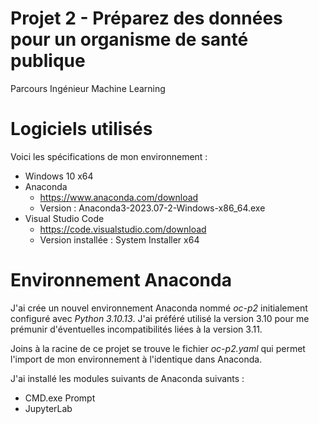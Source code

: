 # Projet 2 - Préparez des données pour un organisme de santé publique

Parcours Ingénieur Machine Learning

# Logiciels utilisés

Voici les spécifications de mon environnement :

- Windows 10 x64
- Anaconda
  - https://www.anaconda.com/download
  - Version : Anaconda3-2023.07-2-Windows-x86_64.exe
- Visual Studio Code
  - https://code.visualstudio.com/download
  - Version installée : System Installer x64

# Environnement Anaconda

J'ai crée un nouvel environnement Anaconda nommé _oc-p2_ initialement configuré avec _Python 3.10.13_. J'ai préféré utilisé la version 3.10 pour me prémunir d'éventuelles incompatibilités liées à la version 3.11.

Joins à la racine de ce projet se trouve le fichier _oc-p2.yaml_ qui permet l'import de mon environnement à l'identique dans Anaconda.

J'ai installé les modules suivants de Anaconda suivants :

- CMD.exe Prompt
- JupyterLab
